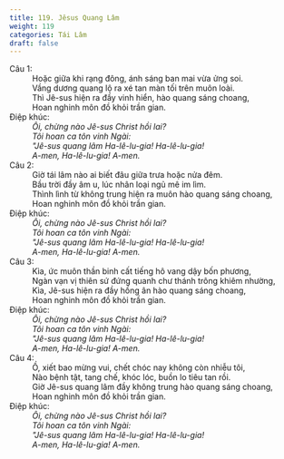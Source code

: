 ```yaml
---
title: 119. Jêsus Quang Lâm
weight: 119
categories: Tái Lâm
draft: false
---
```

<dl><dt>Câu 1:</dt><dd data-verse="1">Hoặc giữa khi rạng đông, ánh sáng ban mai vừa ửng soi. <br/>Vầng dương quang lộ ra xé tan màn tối trên muôn loài. <br/>Thì Jê-sus hiện ra đầy vinh hiển, hào quang sáng choang, <br/>Hoan nghinh môn đồ khỏi trần gian. </dd><dt>Điệp khúc:</dt><dd data-chorus="1"><em>Ôi, chừng nào Jê-sus Christ hồi lai? <br/>Tôi hoan ca tôn vinh Ngài: <br/>"Jê-sus quang lâm Ha-lê-lu-gia! Ha-lê-lu-gia! <br/>A-men, Ha-lê-lu-gia! A-men. <br/></em></dd><dt>Câu 2:</dt><dd data-verse="2">Giờ tái lâm nào ai biết đâu giữa trưa hoặc nửa đêm. <br/>Bầu trời đầy âm u, lúc nhân loại ngủ mê im lìm. <br/>Thình lình từ không trung hiện ra muôn hào quang sáng choang, <br/>Hoan nghinh môn đồ khỏi trần gian. </dd><dt>Điệp khúc:</dt><dd data-chorus="1"><em>Ôi, chừng nào Jê-sus Christ hồi lai? <br/>Tôi hoan ca tôn vinh Ngài: <br/>"Jê-sus quang lâm Ha-lê-lu-gia! Ha-lê-lu-gia! <br/>A-men, Ha-lê-lu-gia! A-men. <br/></em></dd><dt>Câu 3:</dt><dd data-verse="3">Kìa, ức muôn thần binh cất tiếng hô vang dậy bốn phương, <br/>Ngàn vạn vị thiên sứ đứng quanh chư thánh trông khiêm nhường, <br/>Kìa, Jê-sus hiện ra đầy hồng ân hào quang sáng choang, <br/>Hoan nghinh môn đồ khỏi trần gian. </dd><dt>Điệp khúc:</dt><dd data-chorus="1"><em>Ôi, chừng nào Jê-sus Christ hồi lai? <br/>Tôi hoan ca tôn vinh Ngài: <br/>"Jê-sus quang lâm Ha-lê-lu-gia! Ha-lê-lu-gia! <br/>A-men, Ha-lê-lu-gia! A-men. <br/></em></dd><dt>Câu 4:</dt><dd data-verse="4">Ồ, xiết bao mừng vui, chết chóc nay không còn nhiễu tôi, <br/>Nào bệnh tật, tang chế, khóc lóc, buồn lo tiêu tan rồi. <br/>Giờ Jê-sus quang lâm đầy không trung hào quang sáng choang, <br/>Hoan nghinh môn đồ khỏi trần gian. </dd><dt>Điệp khúc:</dt><dd data-chorus="1"><em>Ôi, chừng nào Jê-sus Christ hồi lai? <br/>Tôi hoan ca tôn vinh Ngài: <br/>"Jê-sus quang lâm Ha-lê-lu-gia! Ha-lê-lu-gia! <br/>A-men, Ha-lê-lu-gia! A-men. <br/></em></dd></dl>